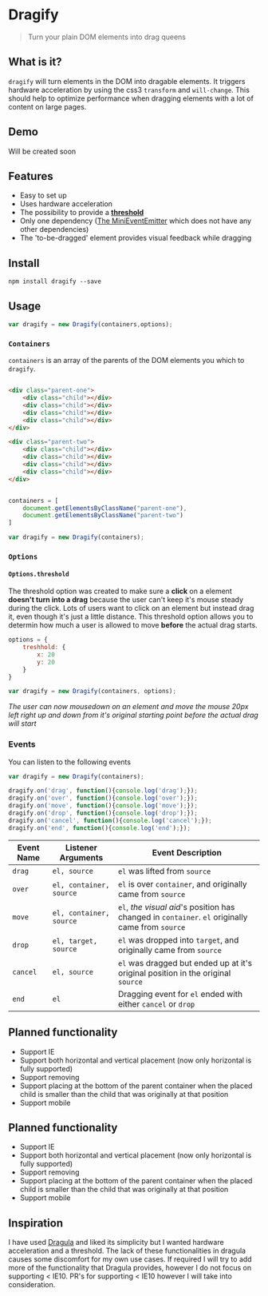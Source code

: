 # Dragify
> Turn your plain DOM elements into drag queens


## What is it?
`dragify` will turn elements in the DOM into dragable elements.
It triggers hardware acceleration by using the css3 `transform` and `will-change`.
This should help to optimize performance when dragging elements with a lot of content on large pages.


## Demo
Will be created soon


## Features

- Easy to set up
- Uses hardware acceleration
- The possibility to provide a [**threshold**][1]
- Only one dependency ([The MiniEventEmitter][2] which does not have any other dependencies)
- The 'to-be-dragged' element provides visual feedback while dragging


## Install
```
npm install dragify --save
```


## Usage
```js
var dragify = new Dragify(containers,options);

```

### `Containers`
`containers` is an array of the parents of the DOM elements you which to `dragify`.

```html

<div class="parent-one">
	<div class="child"></div>
	<div class="child"></div>
	<div class="child"></div>
	<div class="child"></div>
</div>

<div class="parent-two">
	<div class="child"></div>
	<div class="child"></div>
	<div class="child"></div>
	<div class="child"></div>
</div>
```

```js

containers = [
	document.getElementsByClassName("parent-one"),
	document.getElementsByClassName("parent-two")
]

var dragify = new Dragify(containers);
```


### `Options`

#### `Options.threshold`
The threshold option was created to make sure a **click** on a element **doesn't turn into a drag** because the user can't keep it's mouse steady during the click.
Lots of users want to click on an element but instead drag it, even though it's just a little distance.
This threshold option allows you to determin how much a user is allowed to move **before** the actual drag starts.

```js
options = {
	treshhold: {
		x: 20
		y: 20
	}
}

var dragify = new Dragify(containers, options);
```
*The user can now mousedown on an element and move the mouse 20px left right up and down from it's original starting point before the actual drag will start*



### Events
You can listen to the following events

```js
var dragify = new Dragify(containers);

dragify.on('drag', function(){console.log('drag');});
dragify.on('over', function(){console.log('over');});
dragify.on('move', function(){console.log('move');});
dragify.on('drop', function(){console.log('drop');});
dragify.on('cancel', function(){console.log('cancel');});
dragify.on('end', function(){console.log('end');});
```

Event Name | Listener Arguments      | Event Description
-----------|-------------------------|-------------------
`drag`     | `el, source`            | `el` was lifted from `source`
`over`     | `el, container, source` | `el` is over `container`, and originally came from `source`
`move`     | `el, container, source` | `el`, _the visual aid_'s position has changed in `container`. `el` originally came from `source`
`drop`     | `el, target, source`    | `el` was dropped into `target`, and originally came from `source`
`cancel`   | `el, source`            | `el` was dragged but ended up at it's original position in the original `source`
`end`      | `el`                    | Dragging event for `el` ended with either `cancel` or `drop`


## Planned functionality
- Support IE
- Support both horizontal and vertical placement (now only horizontal is fully supported)
- Support removing
- Support placing at the bottom of the parent container when the placed child is smaller than the child that was originally at that position
- Support mobile


## Planned functionality
- Support IE
- Support both horizontal and vertical placement (now only horizontal is fully supported)
- Support removing
- Support placing at the bottom of the parent container when the placed child is smaller than the child that was originally at that position
- Support mobile


## Inspiration
I have used [Dragula][3] and liked its simplicity but I wanted hardware acceleration and a threshold.
The lack of these functionalities in dragula causes some discomfort for my own use cases.
If required I will try to add more of the functionality that Dragula provides, however I do not focus on supporting < IE10.
PR's for supporting < IE10 however I will take into consideration.


[1]: #optionsthreshold
[2]: https://github.com/hawkerboy7/mini-event-emitter
[3]: https://github.com/bevacqua/dragula/
